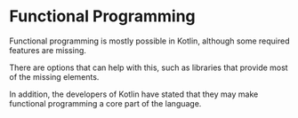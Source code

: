 # Functional Programming


Functional programming is mostly possible in Kotlin, although some required features are missing.


There are options that can help with this, such as libraries that provide most of the missing elements.


In addition, the developers of Kotlin have stated that they may make functional programming a core part of the language.

